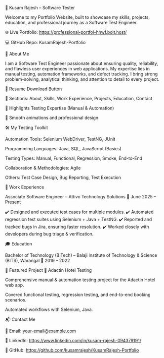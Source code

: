 🧪 Kusam Rajesh – Software Tester

Welcome to my Portfolio Website, built to showcase my skills, projects, education, and professional journey as a Software Test Engineer.

🌐 Live Portfolio: https://professional-portfol-hhwf.bolt.host/

💻 GitHub Repo: KusamRajesh-Portfolio

📖 About Me

I am a Software Test Engineer passionate about ensuring quality, reliability, and flawless user experiences in web applications.
My expertise lies in manual testing, automation frameworks, and defect tracking. I bring strong problem-solving, analytical thinking, and attention to detail to every project.



📄 Resume Download Button

💼 Sections: About, Skills, Work Experience, Projects, Education, Contact

🎯 Highlights Testing Expertise (Manual & Automation)

🎨 Smooth animations and professional design

🛠️ My Testing Toolkit

Automation Tools: Selenium WebDriver, TestNG, JUnit

Programming Languages: Java, SQL, JavaScript (Basics)

Testing Types: Manual, Functional, Regression, Smoke, End-to-End

Collaboration & Methodologies: Agile

Others: Test Case Design, Bug Reporting, Test Execution

💼 Work Experience

Associate Software Engineer – Attivo Technology Solutions
📅 June 2025 – Present

✔️ Designed and executed test cases for multiple modules.
✔️ Automated regression test suites using Selenium + Java + TestNG.
✔️ Reported and tracked bugs in Jira, ensuring faster resolution.
✔️ Worked closely with developers during bug triage & verification.

🎓 Education

Bachelor of Technology (B.Tech) – Balaji Institute of Technology & Science (BITS), Warangal
📅 2019 – 2022

📌 Featured Project
🔹 Adactin Hotel Testing

Comprehensive manual & automation testing project for the Adactin Hotel web app.

Covered functional testing, regression testing, and end-to-end booking scenarios.

Automated workflows with Selenium, Java.

📬 Contact Me

📧 Email: your-email@example.com

🔗 LinkedIn: https://www.linkedin.com/in/kusam-rajesh-094379191/

🐙 GitHub: https://github.com/kusamrajesh/KusamRajesh-Portfolio